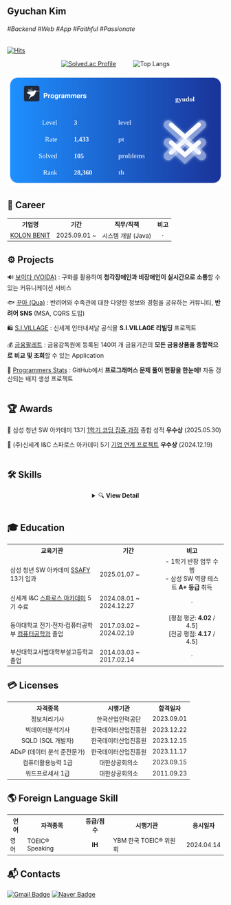 ## Gyuchan Kim

###### #Backend #Web #App #Faithful #Passionate

<!-- [![Hits](https://hits.seeyoufarm.com/api/count/incr/badge.svg?url=https%3A%2F%2Fgithub.com%2Fgyudol&count_bg=%2379C83D&title_bg=%234169E1&icon=&icon_color=%23E7E7E7&title=Welcome&edge_flat=false)](https://hits.seeyoufarm.com) -->
[![Hits](https://hitmeup-backend-593087166771.asia-northeast1.run.app/api/count/increment?url=https%253A%252F%252Fgithub.com%252Fgyudol&title=Welcome&title_bg=4169e1&count_bg=79c83d&edge_flat=false)](https://hitmeup-backend-593087166771.asia-northeast1.run.app)

<div align="center">

[![Solved.ac Profile](http://mazassumnida.wtf/api/v2/generate_badge?boj=ppp3408)](https://solved.ac/ppp3408)    
![Top Langs](https://github-readme-stats.vercel.app/api/top-langs/?username=gyudol&langs_count=10&layout=compact&theme=tokyonight) <br/><br/>
[![Programmers Badge](https://raw.githubusercontent.com/gyudol/programmers-stats/main/output/result.svg)](https://github.com/gyudol/programmers-stats?tab=readme-ov-file#-programmers-stats)
</div>

## 💼 Career
<div align="center">
<table>
  <tr> <th>기업명</th> <th>기간</th> <th>직무/직책</th> <th>비고</th> </tr>
  <tr> <td><a href="https://www.kolonbenit.com/main/index.do" target="_blank">KOLON BENIT</a> </td> <td>2025.09.01 ~ </td> <td align="center">시스템 개발 (Java)</td> <td align="center">·</td> </tr>
</table>
</div>

## ⚙ Projects
🔊 <a href="https://github.com/gyudol/voida" target="_blank">보이다 (VOIDA)</a> : 구화를 활용하여 **청각장애인과 비장애인이 실시간으로 소통**할 수 있는 커뮤니케이션 서비스 <br>

🐟 <a href="https://github.com/mul-meong" target="_blank">꾸아 (Qua)</a> : 반려어와 수족관에 대한 다양한 정보와 경험을 공유하는 커뮤니티, **반려어 SNS** (MSA, CQRS 도입) <br>

🛍️ <a href="https://github.com/jokim-bizarre-adventure" target="_blank">S.I.VILLAGE</a> : 신세계 인터내셔날 공식몰 **S.I.VILLAGE 리빌딩** 프로젝트 <br>

💰 <a href="https://github.com/gyudol/finance-palette" target="_blank">금융팔레트</a> : 금융감독원에 등록된 140여 개 금융기관의 **모든 금융상품을 종합적으로 비교 및 조회**할 수 있는 Application <br> <!-- 국내 제1·2금융권이 판매 중인 1,300개 이상의 다양한 금융 상품을 비교해서 보여주고 추천해주는 App -->

🔰 <a href="https://github.com/gyudol/programmers-stats" target="_blank">Programmers Stats</a> : GitHub에서 **프로그래머스 문제 풀이 현황을 한눈에!** 자동 갱신되는 배지 생성 프로젝트 <br><br>

## 🏆 Awards
🥉 삼성 청년 SW 아카데미 13기 <a href="https://www.ssafy.com/ksp/servlet/swp.content.controller.SwpContentServlet?p_content_cd=C0102&p_menu_cd=M0102&p_process=select-content-view">1학기 코딩 집중 과정</a> 종합 성적 **우수상** (2025.05.30) <br>

🥈 (주)신세계 I&C 스파로스 아카데미 5기 <a href="https://github.com/mul-meong" target="_blank">기업 연계 프로젝트</a> **우수상** (2024.12.19)
<br><br>

## 🛠 Skills
<div align="center">
<details>
<summary>🔍 <strong>View Detail</strong></summary>
<div align="center"> <br>

| 분류 | 기술 스택 |
| ----------------------------------------------------------------------------------------------------------------- | ----------------------------------------------------------------------------------------------------------------- |
| **<div align="center">💻 Language / Markup</div>** | <div align="center">![Java](https://img.shields.io/badge/java-%23ED8B00.svg?style=for-the-badge\&logo=openjdk\&logoColor=white) ![PHP](https://img.shields.io/badge/php-777BB4.svg?\&style=for-the-badge\&logo=php\&logoColor=white) ![Python](https://img.shields.io/badge/python-3670A0?style=for-the-badge\&logo=python\&logoColor=ffdd54) ![HTML5](https://img.shields.io/badge/HTML5-E34F26.svg?\&style=for-the-badge\&logo=HTML5\&logoColor=white) ![JavaScript](https://img.shields.io/badge/javascript-%23323330.svg?style=for-the-badge&logo=javascript&logoColor=%23F7DF1E) <!-- ![Kotlin](https://img.shields.io/badge/kotlin-7F52FF.svg?&style=for-the-badge&logo=kotlin&logoColor=white) --></div> |
| **<div align="center">🛢️ 	DBMS / Messaging</div>** | <div align="center">![MySQL](https://img.shields.io/badge/MySQL-4479A1.svg?\&style=for-the-badge\&logo=MySQL\&logoColor=white) ![MongoDB](https://img.shields.io/badge/MongoDB-%234ea94b.svg?style=for-the-badge\&logo=mongodb\&logoColor=white) ![Redis](https://img.shields.io/badge/redis-%23DD0031.svg?style=for-the-badge&logo=redis&logoColor=white) ![Elasticsearch](https://img.shields.io/badge/elasticsearch-%230377CC.svg?style=for-the-badge\&logo=elasticsearch\&logoColor=white) ![Apache Kafka](https://img.shields.io/badge/Apache%20Kafka-000?style=for-the-badge\&logo=apachekafka)</div> |
| **<div align="center">📊 Visualization</div>** | <div align="center">![Kibana](https://img.shields.io/badge/kibana-005571?style=for-the-badge\&logo=kibana\&logoColor=white)</div> |
| **<div align="center">✅ Test</div>** | <div align="center">![Apache JMeter](https://img.shields.io/badge/apachejmeter-D22128?style=for-the-badge\&logo=apachejmeter\&logoColor=white) ![Lighthouse](https://img.shields.io/badge/lighthouse-F44B21?style=for-the-badge\&logo=lighthouse\&logoColor=white)</div> |
| **<div align="center">📱 Frontend / Mobile Framework</div>** | <div align="center">![Vue.js](https://img.shields.io/badge/vuejs-%2335495e.svg?style=for-the-badge&logo=vuedotjs&logoColor=%234FC08D) ![Android](https://img.shields.io/badge/Android-3DDC84?style=for-the-badge\&logo=android\&logoColor=white)</div> |
| **<div align="center">📡 Backend Framework / Library</div>** | <div align="center">![Spring Boot](https://img.shields.io/badge/springboot-6DB33F.svg?\&style=for-the-badge\&logo=springboot\&logoColor=white) ![Hibernate](https://img.shields.io/badge/Hibernate-59666C?style=for-the-badge\&logo=Hibernate\&logoColor=white) ![Swagger](https://img.shields.io/badge/-Swagger-%23Clojure?style=for-the-badge\&logo=swagger\&logoColor=white) ![MyBatis](https://img.shields.io/badge/MyBatis-ED1C24.svg?style=for-the-badge&logo=mybatis&logoColor=white) ![FastAPI](https://img.shields.io/badge/FastAPI-005571?style=for-the-badge&logo=fastapi) ![OpenCV](https://img.shields.io/badge/opencv-5C3EE8?style=for-the-badge\&logo=opencv\&logoColor=ffdd54)</div> |
| **<div align="center">🔐 Auth / Security</div>** | <div align="center">![Spring Security](https://img.shields.io/badge/springsecurity-6DB33F.svg?\&style=for-the-badge\&logo=springsecurity\&logoColor=white) ![JWT](https://img.shields.io/badge/JWT-black?style=for-the-badge&logo=JSON%20web%20tokens)</div> |
| **<div align="center">🌐 External API</div>** | <div align="center">![OpenAI](https://img.shields.io/badge/openAI-74aa9c?style=for-the-badge&logo=openai&logoColor=white)</div> |
| **<div align="center">🧰 Dev Tool / IDE</div>** | <div align="center">![Eclipse IDE](https://img.shields.io/badge/Eclipse%20IDE-2C2255.svg?\&style=for-the-badge\&logo=Eclipse%20IDE\&logoColor=white) ![IntelliJ IDEA](https://img.shields.io/badge/intellijidea-000000.svg?\&style=for-the-badge\&logo=intellijidea\&logoColor=white) ![Android Studio](https://img.shields.io/badge/Android%20Studio-3DDC84.svg?\&style=for-the-badge\&logo=Android%20Studio\&logoColor=white) ![Visual Studio Code](https://img.shields.io/badge/Visual%20Studio%20Code-0078d7.svg?style=for-the-badge\&logo=visual-studio-code\&logoColor=white)</div> |
| **<div align="center">⚙️ DevOps</div>** | <div align="center">![Docker](https://img.shields.io/badge/docker-%230db7ed.svg?style=for-the-badge\&logo=docker\&logoColor=white) ![GitHub Actions](https://img.shields.io/badge/github%20actions-%232671E5.svg?style=for-the-badge\&logo=githubactions\&logoColor=white) ![Jenkins](https://img.shields.io/badge/jenkins-%232C5263.svg?style=for-the-badge&logo=jenkins&logoColor=white) ![Nginx](https://img.shields.io/badge/nginx-%23009639.svg?style=for-the-badge&logo=nginx&logoColor=white)</div> |
| **<div align="center">☁️ Cloud / Infra</div>** | <div align="center">![Ubuntu](https://img.shields.io/badge/Ubuntu-E95420?style=for-the-badge&logo=ubuntu&logoColor=white) ![Amazon EC2](https://img.shields.io/badge/amazonec2-FF9900.svg?style=for-the-badge\&logo=amazonec2\&logoColor=white) ![Amazon S3](https://img.shields.io/badge/amazons3-569A31.svg?style=for-the-badge\&logo=amazons3\&logoColor=white) ![AWS Lambda](https://img.shields.io/badge/AWS%20Lambda-FF9900?style=for-the-badge\&logo=AWS%20Lambda\&logoColor=white) ![Amazon Route 53](https://img.shields.io/badge/amazonroute53-8C4FFF.svg?style=for-the-badge\&logo=amazonroute53\&logoColor=white) ![Application Load Balancer](https://img.shields.io/badge/awselasticloadbalancing-8C4FFF.svg?style=for-the-badge\&logo=awselasticloadbalancing\&logoColor=white) ![AWS CloudFront](https://img.shields.io/badge/AWS%20CloudFront-7747d4?style=for-the-badge) ![AWS MediaConvert](https://img.shields.io/badge/AWS%20MediaConvert-e2740e?style=for-the-badge) ![OpenVidu](https://img.shields.io/badge/OpenVidu-5c9dff?style=for-the-badge&logo=webrtc&logoColor=white)</div> |
| **<div align="center">🤝 Collaboration</div>** | <div align="center">![Git](https://img.shields.io/badge/git-%23F05033.svg?style=for-the-badge\&logo=git\&logoColor=white) ![Notion](https://img.shields.io/badge/notion-000000.svg?style=for-the-badge\&logo=notion\&logoColor=white) ![Figma](https://img.shields.io/badge/figma-%23F24E1E.svg?style=for-the-badge\&logo=figma\&logoColor=white) ![Slack](https://img.shields.io/badge/Slack-4A154B?style=for-the-badge\&logo=Slack\&logoColor=white) ![Jira](https://img.shields.io/badge/jira-%230A0FFF.svg?style=for-the-badge&logo=jira&logoColor=white)</div> |
</div> </details> </div> <br>

## 🎓 Education
<div align="center">
<table>
  <tr> <th>교육기관</th> <th>기간</th> <th>비고</th> </tr>
  <tr> <td>삼성 청년 SW 아카데미 <a href="https://www.ssafy.com" target="_blank">SSAFY</a> 13기 입과</td> <td>2025.01.07 ~ </td> <td align="center">- 1학기 반장 업무 수행<br>- 삼성 SW 역량 테스트 <strong>A+ 등급</strong> 취득</td> </tr>
  <tr> <td>신세계 I&C <a href="https://www.spharosacademy.com" target="_blank">스파로스 아카데미</a> 5기 수료</td> <td>2024.08.01 ~ 2024.12.27</td> <td align="center">·</td> </tr>
  <tr> <td>동아대학교 전기·전자·컴퓨터공학부 <a href="https://computer.donga.ac.kr/computer/Main.do" target="_blank">컴퓨터공학과</a> 졸업</td> <td>2017.03.02 ~ 2024.02.19</td> <td align="center">[평점 평균: <strong>4.02</strong> / 4.5]<br>[전공 평점: <strong>4.17</strong> / 4.5]</td> </tr>
  <tr> <td>부산대학교사범대학부설고등학교 졸업</td> <td>2014.03.03 ~ 2017.02.14</td> <td align="center">·</td> </tr>
</table>
</div>

## 💳 Licenses
<div align="center">
<table>
  <tr> <th>자격종목</th> <th>시행기관</th> <th>합격일자</th> </tr>
  <tr> <td align="center">정보처리기사</td> <td align="center">한국산업인력공단</td> <td>2023.09.01</td> </tr>
  <tr> <td align="center">빅데이터분석기사</td> <td align="center">한국데이터산업진흥원</td> <td>2023.12.22</td> </tr>
  <tr> <td align="center">SQLD (SQL 개발자)</td> <td align="center">한국데이터산업진흥원</td> <td>2023.12.15</td> </tr>
  <tr> <td align="center">ADsP (데이터 분석 준전문가)</td> <td align="center">한국데이터산업진흥원</td> <td>2023.11.17</td> </tr>
  <tr> <td align="center">컴퓨터활용능력 1급</td> <td align="center">대한상공회의소</td> <td>2023.09.15</td> </tr>
  <tr> <td align="center">워드프로세서 1급</td> <td align="center">대한상공회의소</td> <td>2011.09.23</td> </tr>
</table>
</div>

## 🌎 Foreign Language Skill
<div align="center">
<table>
  <tr> <th>언어</th> <th>자격종목</th> <th>등급/점수</th> <th>시행기관</th> <th>응시일자</th> </tr>
  <tr> <td>영어</td> <td>TOEIC® Speaking</td> <td align = "center"><strong>IH</strong></td> <td>YBM 한국 TOEIC® 위원회</td> <td>2024.04.14</td> </tr>
</table>
</div>

## :mailbox_with_mail: Contacts
[![Gmail Badge](https://img.shields.io/badge/Gmail-d14836?style=flat-square&logo=Gmail&logoColor=white&link=mailto:ppp3408@gmail.com)](mailto:ppp3408@gmail.com)
[![Naver Badge](https://img.shields.io/badge/Naver-03C75A?style=flat-square&logo=Naver&logoColor=white&link=mailto:sb3g@naver.com)](mailto:sb3g@naver.com)

